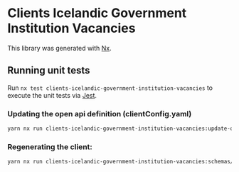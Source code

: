 <!-- gitbook-ignore -->

# Clients Icelandic Government Institution Vacancies

This library was generated with [Nx](https://nx.dev).

## Running unit tests

Run `nx test clients-icelandic-government-institution-vacancies` to execute the unit tests via [Jest](https://jestjs.io).

### Updating the open api definition (clientConfig.yaml)

```sh
yarn nx run clients-icelandic-government-institution-vacancies:update-openapi-document
```

### Regenerating the client:

```sh
yarn nx run clients-icelandic-government-institution-vacancies:schemas/external-openapi-generator
```
